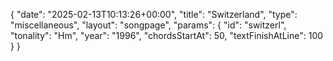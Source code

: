 {
    "date": "2025-02-13T10:13:26+00:00",
    "title": "Switzerland",
    "type": "miscellaneous",
    "layout": "songpage",
    "params": {
        "id": "switzerl",
        "tonality": "Hm",
        "year": "1996",
        "chordsStartAt": 50,
        "textFinishAtLine": 100
    }
}